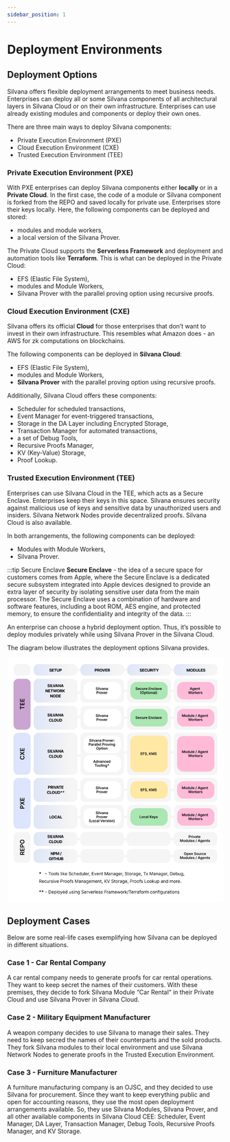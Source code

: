```yaml
---
sidebar_position: 1
---
```


# Deployment Environments

## Deployment Options

Silvana offers flexible deployment arrangements to meet business needs. Enterprises can deploy all or some Silvana components of all architectural layers in Silvana Cloud or on their own infrastructure. Enterprises can use already existing modules and components or deploy their own ones.

There are three main ways to deploy Silvana components:

* Private Execution Environment (PXE)
* Cloud Execution Environment (CXE)
* Trusted Execution Environment (TEE)

### Private Execution Environment (PXE)

With PXE enterprises can deploy Silvana components either **locally** or in a **Private Cloud**. In the first case, the code of     a module or Silvana component is forked from the REPO and saved locally for private use. Enterprises store their keys locally. Here, the following components can be deployed and stored: 

* modules and module workers, 
* a local version of the Silvana Prover.

The Private Cloud supports the **Serverless Framework** and deployment and automation tools like **Terraform**. This is what can be deployed in the Private Cloud: 

* EFS (Elastic File System), 
* modules and Module Workers, 
* Silvana Prover with the parallel proving option using recursive proofs.

### Cloud Execution Environment (CXE)

Silvana offers its official **Cloud** for those enterprises that don’t want to invest in their own infrastructure. This resembles what Amazon does - an AWS for zk computations on blockchains.

The following components can be deployed in **Silvana Cloud**: 

* EFS (Elastic File System), 
* modules and Module Workers,
* **Silvana Prover** with the parallel proving option using recursive proofs.

Additionally, Silvana Cloud offers these components:

* Scheduler for scheduled transactions,
* Event Manager for event-triggered transactions, 
* Storage in the DA Layer including Encrypted Storage, 
* Transaction Manager for automated transactions, 
* a set of Debug Tools, 
* Recursive Proofs Manager, 
* KV (Key-Value) Storage,
* Proof Lookup.

### Trusted Execution Environment (TEE)

Enterprises can use Silvana Cloud in the TEE, which acts as a Secure Enclave. Enterprises keep their keys in this space. Silvana ensures security against malicious use of keys and sensitive data by unauthorized users and insiders. Silvana Network Nodes provide decentralized proofs. Silvana Cloud is also available.

In both arrangements, the following components can be deployed: 

* Modules with Module Workers,
* Silvana Prover.

:::tip Secure Enclave
**Secure Enclave** - the idea of a secure space for customers comes from Apple, where the Secure Enclave is a dedicated secure subsystem integrated into Apple devices designed to provide an extra layer of security by isolating sensitive user data from the main processor. The Secure Enclave uses a combination of hardware and software features, including a boot ROM, AES engine, and protected memory, to ensure the confidentiality and integrity of the data.
::: 

An enterprise can choose a hybrid deployment option. Thus, it’s possible to deploy modules privately while using Silvana Prover in the Silvana Cloud.

The diagram below illustrates the deployment options Silvana provides.

![Silvana Deployment](./img/silvana_deployment.png)

## Deployment Cases

Below are some real-life cases exemplifying how Silvana can be deployed in different situations.

### Case 1 - Car Rental Company

A car rental company needs to generate proofs for car rental operations. They want to keep secret the names of their customers. With these premises, they decide to fork Silvana Module “Car Rental“ in their Private Cloud and use Silvana Prover in Silvana Cloud.

### Case 2 - Military Equipment Manufacturer

A weapon company decides to use Silvana to manage their sales. They need to keep secred the names of their counterparts and the sold products. They fork Silvana modules to their local environment and use Silvana Network Nodes to generate proofs in the Trusted Execution Environment.

### Case 3 - Furniture Manufacturer

A furniture manufacturing company is an OJSC, and they decided to use Silvana for procurement. Since they want to keep everything public and open for accounting reasons, they use the most open deployment arrangements available. So, they use Silvana Modules, Silvana Prover, and all other available components in Silvana Cloud CEE: Scheduler, Event Manager, DA Layer, Transaction Manager, Debug Tools, Recursive Proofs Manager, and KV Storage.